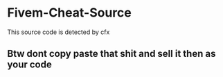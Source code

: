 # Fivem-Cheat-Source
This source code is detected by cfx

## Btw dont copy paste that shit and sell it then as your code
